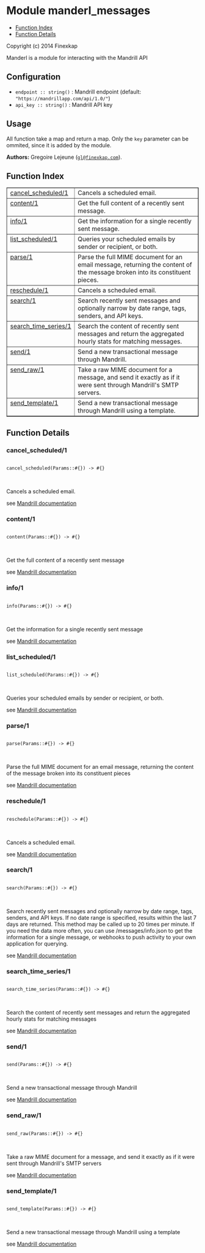 

# Module manderl_messages #
* [Function Index](#index)
* [Function Details](#functions)

Copyright (c) 2014 Finexkap

Manderl is a module for interacting with the Mandrill API

## Configuration

* `endpoint :: string()` : Mandrill endpoint (default: `"https://mandrillapp.com/api/1.0/"`)
* `api_key :: string()` : Mandrill API key

## Usage

All function take a map and return a map. Only the <code>key</code> parameter can be ommited, since it is added by the module.


__Authors:__ Gregoire Lejeune ([`gl@finexkap.com`](mailto:gl@finexkap.com)).
<a name="index"></a>

## Function Index ##


<table width="100%" border="1" cellspacing="0" cellpadding="2" summary="function index"><tr><td valign="top"><a href="#cancel_scheduled-1">cancel_scheduled/1</a></td><td>
Cancels a scheduled email.</td></tr><tr><td valign="top"><a href="#content-1">content/1</a></td><td>
Get the full content of a recently sent message.</td></tr><tr><td valign="top"><a href="#info-1">info/1</a></td><td>
Get the information for a single recently sent message.</td></tr><tr><td valign="top"><a href="#list_scheduled-1">list_scheduled/1</a></td><td>
Queries your scheduled emails by sender or recipient, or both.</td></tr><tr><td valign="top"><a href="#parse-1">parse/1</a></td><td>
Parse the full MIME document for an email message, returning the content of the message broken into its constituent pieces.</td></tr><tr><td valign="top"><a href="#reschedule-1">reschedule/1</a></td><td>
Cancels a scheduled email.</td></tr><tr><td valign="top"><a href="#search-1">search/1</a></td><td>
Search recently sent messages and optionally narrow by date range, tags, senders, and API keys.</td></tr><tr><td valign="top"><a href="#search_time_series-1">search_time_series/1</a></td><td>
Search the content of recently sent messages and return the aggregated hourly stats for matching messages.</td></tr><tr><td valign="top"><a href="#send-1">send/1</a></td><td>
Send a new transactional message through Mandrill.</td></tr><tr><td valign="top"><a href="#send_raw-1">send_raw/1</a></td><td>
Take a raw MIME document for a message, and send it exactly as if it were sent through Mandrill's SMTP servers.</td></tr><tr><td valign="top"><a href="#send_template-1">send_template/1</a></td><td>
Send a new transactional message through Mandrill using a template.</td></tr></table>


<a name="functions"></a>

## Function Details ##

<a name="cancel_scheduled-1"></a>

### cancel_scheduled/1 ###


<pre><code>
cancel_scheduled(Params::#{}) -&gt; #{}
</code></pre>
<br />



Cancels a scheduled email.


see [Mandrill documentation](https://mandrillapp.com/api/docs/messages.JSON.html#method=cancel-scheduled)
<a name="content-1"></a>

### content/1 ###


<pre><code>
content(Params::#{}) -&gt; #{}
</code></pre>
<br />



Get the full content of a recently sent message


see [Mandrill documentation](https://mandrillapp.com/api/docs/messages.JSON.html#method=content)
<a name="info-1"></a>

### info/1 ###


<pre><code>
info(Params::#{}) -&gt; #{}
</code></pre>
<br />



Get the information for a single recently sent message


see [Mandrill documentation](https://mandrillapp.com/api/docs/messages.JSON.html#method=info)
<a name="list_scheduled-1"></a>

### list_scheduled/1 ###


<pre><code>
list_scheduled(Params::#{}) -&gt; #{}
</code></pre>
<br />



Queries your scheduled emails by sender or recipient, or both.


see [Mandrill documentation](https://mandrillapp.com/api/docs/messages.JSON.html#method=list-scheduled)
<a name="parse-1"></a>

### parse/1 ###


<pre><code>
parse(Params::#{}) -&gt; #{}
</code></pre>
<br />



Parse the full MIME document for an email message, returning the content of the message broken into its constituent pieces


see [Mandrill documentation](https://mandrillapp.com/api/docs/messages.JSON.html#method=parse)
<a name="reschedule-1"></a>

### reschedule/1 ###


<pre><code>
reschedule(Params::#{}) -&gt; #{}
</code></pre>
<br />



Cancels a scheduled email.


see [Mandrill documentation](https://mandrillapp.com/api/docs/messages.JSON.html#method=reschedule)
<a name="search-1"></a>

### search/1 ###


<pre><code>
search(Params::#{}) -&gt; #{}
</code></pre>
<br />



Search recently sent messages and optionally narrow by date range, tags, senders, and API keys. If no date range is specified, results within the last 7 days are returned. This method may be called up to 20 times per minute. If you need the data more often, you can use /messages/info.json to get the information for a single message, or webhooks to push activity to your own application for querying.


see [Mandrill documentation](https://mandrillapp.com/api/docs/messages.JSON.html#method=search)
<a name="search_time_series-1"></a>

### search_time_series/1 ###


<pre><code>
search_time_series(Params::#{}) -&gt; #{}
</code></pre>
<br />



Search the content of recently sent messages and return the aggregated hourly stats for matching messages


see [Mandrill documentation](https://mandrillapp.com/api/docs/messages.JSON.html#method=search-time-series)
<a name="send-1"></a>

### send/1 ###


<pre><code>
send(Params::#{}) -&gt; #{}
</code></pre>
<br />



Send a new transactional message through Mandrill


see [Mandrill documentation](https://mandrillapp.com/api/docs/messages.JSON.html#method=send)
<a name="send_raw-1"></a>

### send_raw/1 ###


<pre><code>
send_raw(Params::#{}) -&gt; #{}
</code></pre>
<br />



Take a raw MIME document for a message, and send it exactly as if it were sent through Mandrill's SMTP servers


see [Mandrill documentation](https://mandrillapp.com/api/docs/messages.JSON.html#method=send-raw)
<a name="send_template-1"></a>

### send_template/1 ###


<pre><code>
send_template(Params::#{}) -&gt; #{}
</code></pre>
<br />



Send a new transactional message through Mandrill using a template


see [Mandrill documentation](https://mandrillapp.com/api/docs/messages.JSON.html#method=send-template)
